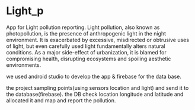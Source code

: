 # Light_p
App for Light pollution reporting.
Light pollution, also known as photopollution, is the presence of anthropogenic light in the night environment. 
It is exacerbated by excessive, misdirected or obtrusive uses of light, but even carefully used light fundamentally alters natural conditions. 
As a major side-effect of urbanization, it is blamed for compromising health, disrupting ecosystems and spoiling aesthetic environments.

 we used android studio to develop the app & firebase for the data base.

the project sampling points(using sensors location and light) and send it to the database(firebase).
the DB check location longitude and latitude and allocated it and map and report the pollution.
